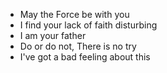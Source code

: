 - May the Force be with you 
- I find your lack of faith disturbing 
- I am your father 
- Do or do not, There is no try 
- I've got a bad feeling about this
